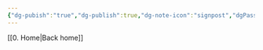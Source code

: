 ```yaml
---
{"dg-pubish":"true","dg-publish":true,"dg-note-icon":"signpost","dgPassFrontmatter":true,"noteIcon":"signpost","permalink":"/09-status-notes/calado/","created":"2025-10-17T22:58:18.563+01:00","updated":"2025-10-21T19:57:38.916+01:00"}
---
```


[[0. Home\|Back home]]